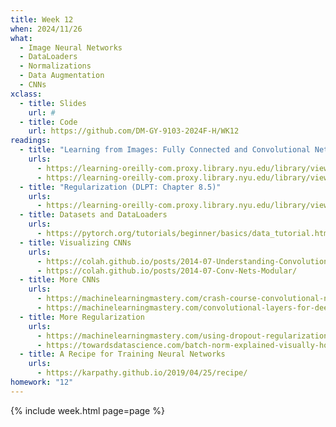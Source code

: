 ```yaml
---
title: Week 12
when: 2024/11/26
what:
  - Image Neural Networks
  - DataLoaders
  - Normalizations
  - Data Augmentation
  - CNNs
xclass:
  - title: Slides
    url: #
  - title: Code
    url: https://github.com/DM-GY-9103-2024F-H/WK12
readings:
  - title: "Learning from Images: Fully Connected and Convolutional Networks (DLPT: Chapters 7 and 8)"
    urls:
      - https://learning-oreilly-com.proxy.library.nyu.edu/library/view/deep-learning-with/9781617295263/Text/07.xhtml#sigil_toc_id_7
      - https://learning-oreilly-com.proxy.library.nyu.edu/library/view/deep-learning-with/9781617295263/Text/08.xhtml#sigil_toc_id_0
  - title: "Regularization (DLPT: Chapter 8.5)"
    urls:
      - https://learning-oreilly-com.proxy.library.nyu.edu/library/view/deep-learning-with/9781617295263/Text/08.xhtml#sigil_toc_id_164
  - title: Datasets and DataLoaders
    urls:
      - https://pytorch.org/tutorials/beginner/basics/data_tutorial.html
  - title: Visualizing CNNs
    urls:
      - https://colah.github.io/posts/2014-07-Understanding-Convolutions/
      - https://colah.github.io/posts/2014-07-Conv-Nets-Modular/
  - title: More CNNs
    urls:
      - https://machinelearningmastery.com/crash-course-convolutional-neural-networks/
      - https://machinelearningmastery.com/convolutional-layers-for-deep-learning-neural-networks/
  - title: More Regularization
    urls:
      - https://machinelearningmastery.com/using-dropout-regularization-in-pytorch-models/
      - https://towardsdatascience.com/batch-norm-explained-visually-how-it-works-and-why-neural-networks-need-it-b18919692739
  - title: A Recipe for Training Neural Networks
    urls:
      - https://karpathy.github.io/2019/04/25/recipe/
homework: "12"
---
```

{% include week.html page=page %}
